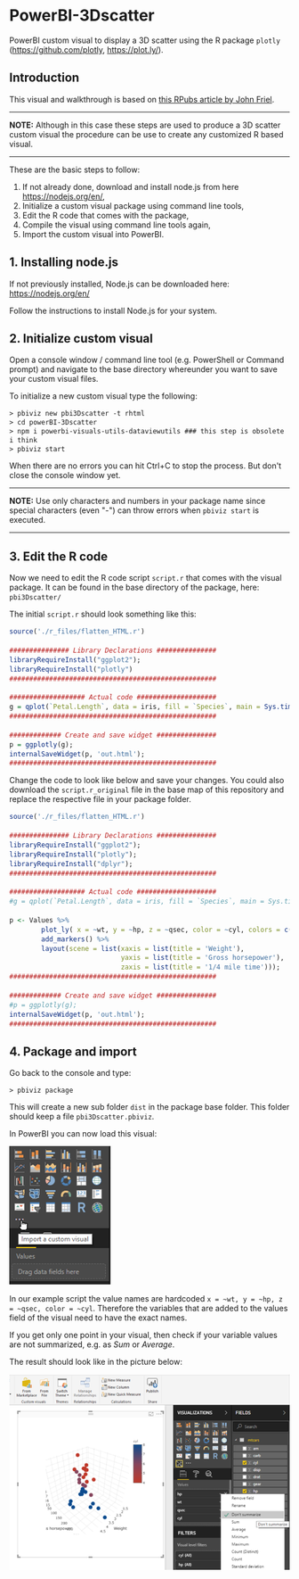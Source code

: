 # PowerBI-3Dscatter
PowerBI custom visual to display a 3D scatter using the R package `plotly` (<https://github.com/plotly>, <https://plot.ly/>).

## Introduction

This visual and walkthrough is based on [this RPubs article by John Friel](https://rpubs.com/jpf5046/313759). 

---

**NOTE:** Although in this case these steps are used to produce a 3D scatter custom visual the procedure can be use to create any customized R based visual.

---

These are the basic steps to follow:

1. If not already done, download and install node.js from here <https://nodejs.org/en/>,
2. Initialize a custom visual package using command line tools,
3. Edit the R code that comes with the package,
4. Compile the visual using command line tools again,
5. Import the custom visual into PowerBI.

## 1. Installing node.js
If not previously installed, Node.js can be downloaded here: <https://nodejs.org/en/>

Follow the instructions to install Node.js for your system.

## 2. Initialize custom visual

Open a console window / command line tool (e.g. PowerShell or Command prompt) and navigate to the base directory whereunder you want to save your custom visual files.

To initialize a new custom visual type the following:

```ShellSession
> pbiviz new pbi3Dscatter -t rhtml
> cd powerBI-3Dscatter
> npm i powerbi-visuals-utils-dataviewutils ### this step is obsolete i think
> pbiviz start
```

When there are no errors you can hit Ctrl+C to stop the process. But don't close the console window yet.

---

**NOTE:** Use only characters and numbers in your package name since special characters (even "-") can throw errors when `pbiviz start` is executed.

---

## 3. Edit the R code
Now we need to edit the R code script `script.r` that comes with the visual package. It  can be found in the base directory of the package, here: `pbi3Dscatter/`

The initial `script.r` should look something like this:

```R
source('./r_files/flatten_HTML.r')

############### Library Declarations ###############
libraryRequireInstall("ggplot2");
libraryRequireInstall("plotly")
####################################################

################### Actual code ####################
g = qplot(`Petal.Length`, data = iris, fill = `Species`, main = Sys.time());
####################################################

############# Create and save widget ###############
p = ggplotly(g);
internalSaveWidget(p, 'out.html');
####################################################
```

Change the code to look like below and save your changes. You could also download the `script.r_original` file in the base map of this repository and replace the respective file in your package folder.

```R
source('./r_files/flatten_HTML.r')

############### Library Declarations ###############
libraryRequireInstall("ggplot2");
libraryRequireInstall("plotly");
libraryRequireInstall("dplyr");
####################################################

################### Actual code ####################
#g = qplot(`Petal.Length`, data = iris, fill = `Species`, main = Sys.time());

p <- Values %>%
        plot_ly( x = ~wt, y = ~hp, z = ~qsec, color = ~cyl, colors = c('#BF382A', '#0C4B8E')) %>%
        add_markers() %>%
        layout(scene = list(xaxis = list(title = 'Weight'),
                            yaxis = list(title = 'Gross horsepower'),
                            zaxis = list(title = '1/4 mile time')));
####################################################

############# Create and save widget ###############
#p = ggplotly(g);
internalSaveWidget(p, 'out.html');
####################################################
```

## 4. Package and import
Go back to the console and type:
```ShellSession
> pbiviz package
```

This will create a new sub folder `dist` in the package base folder.
This folder should keep a file `pbi3Dscatter.pbiviz`.

In PowerBI you can now load this visual:

![Figure 1: Import a custom visual.](images/pbi_import.png "Import custom visual")

In our example script the value names are hardcoded ```x = ~wt, y = ~hp, z = ~qsec, color = ~cyl```.
Therefore the variables that are added to the values field of the visual need to have the exact names.

If you get only one point in your visual, then check if your variable values are not summarized, e.g. as _Sum_ or _Average_.

The result should look like in the picture below:

![Figure 2: Result.](images/result.png "Import custom visual")
